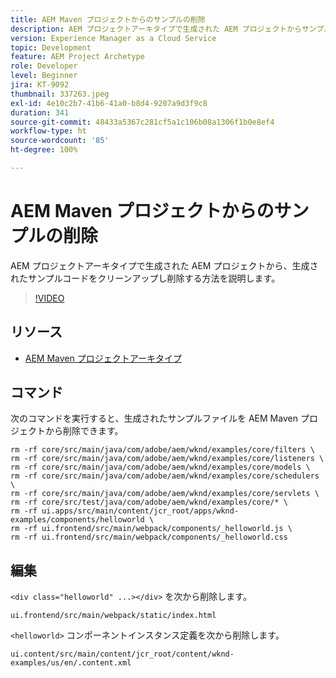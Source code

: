 ```yaml
---
title: AEM Maven プロジェクトからのサンプルの削除
description: AEM プロジェクトアーキタイプで生成された AEM プロジェクトからサンプルコードをクリーンアップし削除する方法を説明します。
version: Experience Manager as a Cloud Service
topic: Development
feature: AEM Project Archetype
role: Developer
level: Beginner
jira: KT-9092
thumbnail: 337263.jpeg
exl-id: 4e10c2b7-41b6-41a0-b8d4-9207a9d3f9c8
duration: 341
source-git-commit: 48433a5367c281cf5a1c106b08a1306f1b0e8ef4
workflow-type: ht
source-wordcount: '85'
ht-degree: 100%

---
```


# AEM Maven プロジェクトからのサンプルの削除

AEM プロジェクトアーキタイプで生成された AEM プロジェクトから、生成されたサンプルコードをクリーンアップし削除する方法を説明します。

>[!VIDEO](https://video.tv.adobe.com/v/337263?quality=12&learn=on)


## リソース

+ [AEM Maven プロジェクトアーキタイプ](https://github.com/adobe/aem-project-archetype)

## コマンド

次のコマンドを実行すると、生成されたサンプルファイルを AEM Maven プロジェクトから削除できます。

```
rm -rf core/src/main/java/com/adobe/aem/wknd/examples/core/filters \
rm -rf core/src/main/java/com/adobe/aem/wknd/examples/core/listeners \
rm -rf core/src/main/java/com/adobe/aem/wknd/examples/core/models \
rm -rf core/src/main/java/com/adobe/aem/wknd/examples/core/schedulers \
rm -rf core/src/main/java/com/adobe/aem/wknd/examples/core/servlets \
rm -rf core/src/test/java/com/adobe/aem/wknd/examples/core/* \
rm -rf ui.apps/src/main/content/jcr_root/apps/wknd-examples/components/helloworld \
rm -rf ui.frontend/src/main/webpack/components/_helloworld.js \
rm -rf ui.frontend/src/main/webpack/components/_helloworld.css
```

## 編集

`<div class="helloworld" ...></div>` を次から削除します。

```
ui.frontend/src/main/webpack/static/index.html
```

`<helloworld>` コンポーネントインスタンス定義を次から削除します。

```
ui.content/src/main/content/jcr_root/content/wknd-examples/us/en/.content.xml
```
